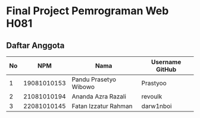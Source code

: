 # Final Project Pemrograman Web H081

## Daftar Anggota

| No | NPM           | Nama                    | Username GitHub |
|----|---------------|-------------------------|-----------------|
| 1  | 19081010153   | Pandu Prasetyo Wibowo   | Prastyoo        |
| 2  | 21081010194 | Ananda Azra Razali      | revoulk         |
  | 3  | 22081010145   | Fatan Izzatur Rahman   | darw1nboi        |
